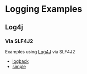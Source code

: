 # Logging Examples

## Log4j

### Via SLF4J2

Examples using [Log4J](../README.md) via SLF4J2

* [logback](./logback/README.md)
* [simple](./simple/README.md)
